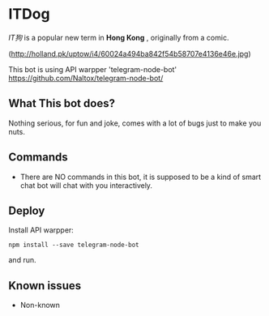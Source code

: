 # ITDog
_IT狗_ is a popular new term in **Hong Kong** , originally from a comic.

(http://holland.pk/uptow/i4/60024a494ba842f54b58707e4136e46e.jpg)

This bot is using API warpper 'telegram-node-bot' https://github.com/Naltox/telegram-node-bot/

## What This bot does?

Nothing serious, for fun and joke, comes with a lot of bugs just to make you nuts.

## Commands

* There are NO commands in this bot, it is supposed to be a kind of smart chat bot will chat with you interactively.

## Deploy

Install API warpper:

`npm install --save telegram-node-bot`

and run.

## Known issues

* Non-known
